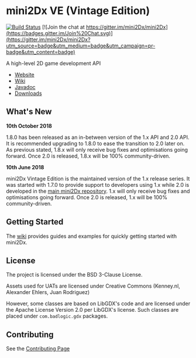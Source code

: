 mini2Dx VE (Vintage Edition)
=======

[![Build Status](https://travis-ci.org/mini2Dx/mini2Dx-ve.svg?branch=master)](https://travis-ci.org/mini2Dx/mini2Dx-ve)
[![Join the chat at https://gitter.im/mini2Dx/mini2Dx](https://badges.gitter.im/Join%20Chat.svg)](https://gitter.im/mini2Dx/mini2Dx?utm_source=badge&utm_medium=badge&utm_campaign=pr-badge&utm_content=badge)

A high-level 2D game development API

*   [Website](https://mini2Dx.org/)
*   [Wiki](https://github.com/mini2Dx/mini2Dx-ve/wiki)
*   [Javadoc](https://mini2dx.org/documentation.html)
*   [Downloads](https://mini2dx.org/downloads.html)

What's New
---------------------

__10th October 2018__

1.8.0 has been released as an in-between version of the 1.x API and 2.0 API. It is recommended upgrading to 1.8.0 to ease the transition to 2.0 later on. As previous stated, 1.8.x will only receive bug fixes and optimisations going forward. Once 2.0 is released, 1.8.x will be 100% community-driven.

__10th June 2018__

mini2Dx Vintage Edition is the maintained version of the 1.x release series. It was started with 1.7.0 to provide support to developers using 1.x while 2.0 is developed in the [main mini2Dx repository](https://github.com/mini2Dx/mini2Dx). 1.x will only receive bug fixes and optimisations going forward. Once 2.0 is released, 1.x will be 100% community-driven.

Getting Started
---------------------

The [wiki](https://github.com/mini2Dx/mini2Dx-ve/wiki) provides guides and examples for quickly getting started with mini2Dx.

License
---------------------

The project is licensed under the BSD 3-Clause License.

Assets used for UATs are licensed under Creative Commons (Kenney.nl, Alexander Ehlers, Juan Rodriguez)

However, some classes are based on LibGDX's code and are licensed under the Apache License Version 2.0 per LibGDX's license. Such classes are placed under ```com.badlogic.gdx``` packages.

Contributing
---------------------

See the [Contributing Page](https://github.com/mini2Dx/mini2Dx/blob/master/CONTRIBUTING.md)
